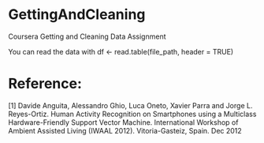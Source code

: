 # GettingAndCleaning
Coursera Getting and Cleaning Data Assignment

You can read the data with df <- read.table(file_path, header = TRUE) 


Reference:
==========

[1] Davide Anguita, Alessandro Ghio, Luca Oneto, Xavier Parra and Jorge L. Reyes-Ortiz. Human Activity Recognition on Smartphones using a Multiclass Hardware-Friendly Support Vector Machine. International Workshop of Ambient Assisted Living (IWAAL 2012). Vitoria-Gasteiz, Spain. Dec 2012
